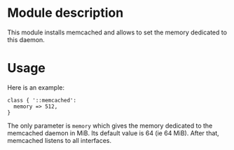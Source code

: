 # Module description

This module installs memcached and allows to set the
memory dedicated to this daemon.

# Usage

Here is an example:

```puppet
class { '::memcached':
  memory => 512,
}
```

The only parameter is `memory` which gives the memory
dedicated to the memcached daemon in MiB. Its default
value is 64 (ie 64 MiB). After that, memcached listens
to all interfaces.


